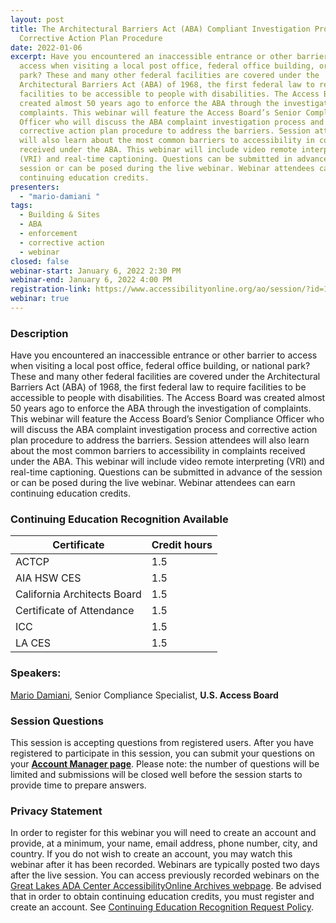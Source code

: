 ```yaml
---
layout: post
title: The Architectural Barriers Act (ABA) Compliant Investigation Process and
  Corrective Action Plan Procedure
date: 2022-01-06
excerpt: Have you encountered an inaccessible entrance or other barrier to
  access when visiting a local post office, federal office building, or national
  park? These and many other federal facilities are covered under the
  Architectural Barriers Act (ABA) of 1968, the first federal law to require
  facilities to be accessible to people with disabilities. The Access Board was
  created almost 50 years ago to enforce the ABA through the investigation of
  complaints. This webinar will feature the Access Board’s Senior Compliance
  Officer who will discuss the ABA complaint investigation process and
  corrective action plan procedure to address the barriers. Session attendees
  will also learn about the most common barriers to accessibility in complaints
  received under the ABA. This webinar will include video remote interpreting
  (VRI) and real-time captioning. Questions can be submitted in advance of the
  session or can be posed during the live webinar. Webinar attendees can earn
  continuing education credits.
presenters:
  - "mario-damiani "
tags:
  - Building & Sites
  - ABA
  - enforcement
  - corrective action
  - webinar
closed: false
webinar-start: January 6, 2022 2:30 PM
webinar-end: January 6, 2022 4:00 PM
registration-link: https://www.accessibilityonline.org/ao/session/?id=110981
webinar: true
---
```

### Description

Have you encountered an inaccessible entrance or other barrier to access when visiting a local post office, federal office building, or national park? These and many other federal facilities are covered under the Architectural Barriers Act (ABA) of 1968, the first federal law to require facilities to be accessible to people with disabilities. The Access Board was created almost 50 years ago to enforce the ABA through the investigation of complaints. This webinar will feature the Access Board’s Senior Compliance Officer who will discuss the ABA complaint investigation process and corrective action plan procedure to address the barriers. Session attendees will also learn about the most common barriers to accessibility in complaints received under the ABA. This webinar will include video remote interpreting (VRI) and real-time captioning. Questions can be submitted in advance of the session or can be posed during the live webinar. Webinar attendees can earn continuing education credits.

### Continuing Education Recognition Available

| **Certificate**             | **Credit hours** |
| --------------------------- | ---------------- |
| ACTCP                       | 1.5              |
| AIA HSW CES                 | 1.5              |
| California Architects Board | 1.5              |
| Certificate of Attendance   | 1.5              |
| ICC                         | 1.5              |
| LA CES                      | 1.5              |

### Speakers:

[Mario Damiani](https://www.accessibilityonline.org/ao/speakers/10674/?ret=speakers), Senior Compliance Specialist, **U.S. Access Board**

### Session Questions

This session is accepting questions from registered users. After you have registered to participate in this session, you can submit your questions on your **[Account Manager page](https://www.accessibilityonline.org/ao/accountManager)**. Please note: the number of questions will be limited and submissions will be closed well before the session starts to provide time to prepare answers.

### Privacy Statement

In order to register for this webinar you will need to create an account and provide, at a minimum, your name, email address, phone number, city, and country. If you do not wish to create an account, you may watch this webinar after it has been recorded. Webinars are typically posted two days after the live session. You can access previously recorded webinars on the [Great Lakes ADA Center AccessibilityOnline Archives webpage](https://www.accessibilityonline.org/ao/archives/). Be advised that in order to obtain continuing education credits, you must register and create an account. See [Continuing Education Recognition Request Policy](https://www.accessibilityonline.org/continuing-education/CEUDetails.aspx).
